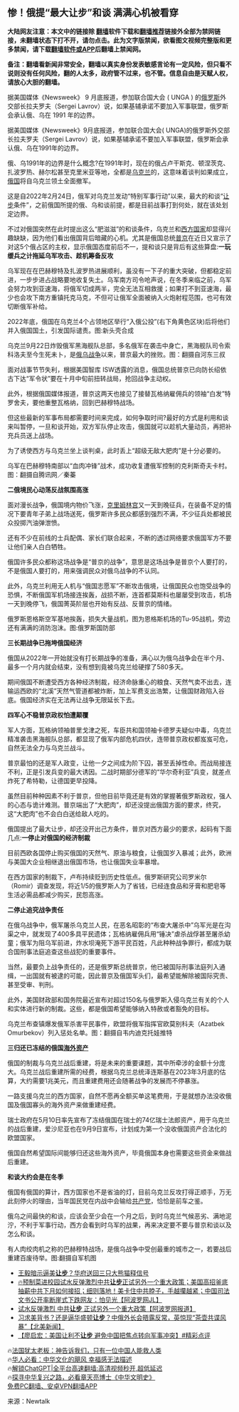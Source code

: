  <!-- 面包屑导航 --> <h2>惨！俄提“最大让步”和谈 满满心机被看穿</h2> <p class="notice"><b>大陆网友注意：本文中的链接除 <a href="https://github.com/bannedbook/fanqiang" >翻墙</a>软件下载和<a href="https://github.com/killgcd/justmysocks/blob/master/README.md">翻墙推荐</a>链接外全部为禁网链接，未翻墙状态下打不开，请勿点击。此为文字版禁闻，欲看图文视频完整版和更多禁闻，请下载<a href="https://github.com/bannedbook/fanqiang">翻墙软件或APP</a>后翻墙上禁闻网。</p><p>备注：翻墙看新闻非常安全，翻墙以真实身份发表敏感言论有一定风险，但只看不说则没有任何风险，翻的人太多，政府管不过来，也不管。信息自由是天赋人权，请放心大胆的翻墙。</b></p>  <div class="entry"> <p id="summary">据美国媒体《Newsweek》 9 月底报道，参加联合国大会 ( UNGA ) 的<a href="https://www.bannedbook.org/bnews/tag/%e4%bf%84%e7%bd%97%e6%96%af/" class="st_tag internal_tag" rel="tag" title="标签 俄罗斯 下的日志">俄罗斯</a>外交部长拉夫罗夫（Sergei Lavrov）说，如果基辅承诺不要加入军事联盟，俄罗斯会承认俄、乌在 1991 年的边界。</p> <p>据美国媒体《Newsweek》9月底报道，参加联合国大会( UNGA)的俄罗斯外交部长拉夫罗夫（Sergei Lavrov）说，如果基辅承诺不要加入军事联盟，俄罗斯会承认俄、乌在1991年的边界。</p> <p>俄、乌1991年的边界是什么概念?在1991年时，现在的俄占卢干斯克、顿涅茨克、扎波罗热、赫尔松甚至克里米亚等地，全都是<a href="https://www.bannedbook.org/bnews/tag/%e4%b9%8c%e5%85%8b%e5%85%b0/" class="st_tag internal_tag" rel="tag" title="标签 乌克兰 下的日志">乌克兰</a>的，这意味着谈判如果成立，<a href="https://www.bannedbook.org/bnews/tag/%e4%bf%84%e5%9b%bd/" class="st_tag internal_tag" rel="tag" title="标签 俄国 下的日志">俄国</a>将自乌克兰领土全面撤军。</p> <p>这是自2022年2月24日，俄军对乌克兰发动“特别军事行动”以来，最大的和谈“<a href="https://www.bannedbook.org/bnews/tag/%E8%AE%A9%E6%AD%A5/" class="st_tag internal_tag" rel="tag" title="标签 让步 下的日志">让步</a>条件”，之前俄国所提的俄、乌和谈前提，都是目前战事打到何处，就在该处划定边界。</p> <p>不过对俄国突然在此时提出这么“肥滋滋”的和谈条件，乌克兰和<a href="https://www.bannedbook.org/bnews/tag/%e8%a5%bf%e6%96%b9%e5%9b%bd%e5%ae%b6/" class="st_tag internal_tag" rel="tag" title="标签 西方国家 下的日志">西方国家</a>却显得兴趣缺缺，因为他们看出俄国背后暗藏的心机。尤其是俄国总统<a href="https://www.bannedbook.org/bnews/tag/%e6%99%ae%e4%ba%ac/" class="st_tag internal_tag" rel="tag" title="标签 普京 下的日志">普京</a>在近日又宣示了对这5个俄占区的主权，显示俄国态度前后不一，提和谈只是背后有这些算盘:<strong>一玩缓兵之计拖延乌军攻击、趁机筹备反攻</strong></p> <p>乌军现在在巴赫穆特及扎波罗热进展顺利，虽没有一下子的重大突破，但都稳定前进，一步步进占战略要地收复失土。乌军南方司令呛声说，在冬季来临之前，乌军会努力攻到亚速海，将俄军切成两半，完全无法互相救援；如果打不到亚速海，最少也会攻下南方重镇托克马克，不但可让俄军全面被纳入火炮射程范围，也可有效切断俄军补给。</p> <p>2022年底，俄国在乌克兰4个占领地区举行“入俄公投”(右下角黄色区块)后将他们并入俄国国土，引发国际谴责。图:新头壳合成</p> <p>乌克兰9月22日炸毁俄军黑海舰队总部，多名俄军在袭击中身亡，黑海舰队司令索科洛夫至今生死未卜，是<a href="https://www.bannedbook.org/bnews/tag/%e4%bf%84%e4%b9%8c%e6%88%98%e4%ba%89/" class="st_tag internal_tag" rel="tag" title="标签 俄乌战争 下的日志">俄乌战争</a>以来，普京最大的挫败。图：翻摄自河东三叔</p> <p>面对战事节节失利，根据美国智库 ISW透露的消息，俄国总统普京已向防长绍依古下达“军令状”要在十月中旬前扭转战局，抢回战争主动权。</p> <p>此外，根据俄国媒体报道，普京这两天也接见了接替瓦格纳雇佣兵的领袖“白发”特罗舍夫，要他重整瓦格纳，回到巴赫穆特战场。</p> <p>但这些最新的军事布局都需要时间来完成，如何争取时间?最好的方式是利用和谈来叫暂停，一旦和谈开始，双方军队停止攻击，俄国就可以趁机大量动员，再把补充兵员送上战场。</p> <p>为了诱使西方与乌克兰坐上谈判桌，此时丢上“超级无敌大肥肉”是十分必要的。</p> <p>乌军在巴赫穆特南部以“血肉冲锋”战术，成功收复遭俄军控制的克利斯奇夫卡村。图：翻摄自腾讯网／秦蓁</p> <p><strong>二俄境民心动荡反战氛围高涨</strong></p> <p>面对漫长战争，俄国境内物价飞涨，<span class='wp_keywordlink'><a href="https://www.bannedbook.org/forum2/topic1172.html" title="克里姆林宫秘史——斯大林情妇的回忆" target="_blank">克里姆林宫</a></span>又一天到晚征兵，在装备不足的情况下要青年子弟上战场送死，俄罗斯许多民众都感到强烈不满，不少征兵处都被民众投掷汽油弹泄愤。</p> <p>还有不少在前线的士兵配偶、家长们联合起来，不断的透过网络要求俄国军方不要让他们亲人白白牺牲。</p> <p>俄国许多民众都称这场战争是“普京的战争”，意思是这场战争是普京个人要打的，不是俄国人要打的，用来强调民众对俄乌战争的不认同。</p> <p>此外，乌克兰利用无人机与“俄国志愿军”不断攻击俄境，让俄国民众也饱受战争的恐惧，不断俄国军机场接连挨轰，战损不断，连首都莫斯科也屡屡受到攻击，机场一天到晚停飞，俄国菁英阶层也开始有反战、反普京的情绪。</p> <p>俄罗斯恩格斯空军基地挨轰，损失大量战机，图为恩格斯机场的Tu-95战机，旁边还有满满的消防泡沫。图:俄罗斯国防部</p> <p><strong>三长期战争已拖垮俄国经济</strong></p> <p>俄国从2022年一开始就没有打长期战争的准备，满心以为俄乌战争会在半个月、最多一个月内就会结束，没有想到竟被乌克兰给硬撑了580多天。</p> <p>期间俄国不断遭受西方各种经济制裁，经济命脉重心的粮食、天然气卖不出去，连输运西欧的“北溪”天然气管道都被炸断，加上军费支出浩繁，让俄国财政陷入谷底。俄国经济实在无法再让战争无限延长下去。</p>  <p><strong>四军心不稳普京政权怕遭颠覆</strong></p> <p>军人方面，瓦格纳领袖普里戈津之死，车臣共和国领袖卡德罗夫疑似中毒，乌克兰精准袭击黑海舰队总部，都显现了俄军内部危机四伏，连带普京政权都岌岌可危，自然无法全力与乌克兰战斗。</p> <p>普京最怕的还是军人政变，让他一夕之间成为阶下囚，甚至丢掉性命。而战局接连不利，正是引发兵变的最大诱因。二战时期部分德军的“华尔奇利亚”兵变，就差点炸死了希特勒，让德国更早投降。</p> <p>虽然目前种种因素不利于普京，但他目前毕竟还是有效的掌握著俄罗斯政权，强人的心态与诡计难测。普京端出了“大肥肉”，却还没提出俄国方面的要求，终究，这“大肥肉”也不会白白送给敌人吃的。</p> <p>俄国提出了最大让步，却还没开出己方条件，普京对西方最少的要求，起码有下面几点:<strong>一停止对俄国的经济制裁</strong></p> <p>目前西欧各国停止购买俄国的天然气、原油与粮食，让俄国岁入暴减；此外，欧洲与美国大企业相继退出俄国市场，也让俄国失业率暴增。</p> <p>在西方国家的制裁下，卢布持续贬到历史性低点。俄罗斯研究公司罗米尔（Romir）调查发现，将近1/5的俄罗斯人为了省钱，已经连食品和牙膏和肥皂等生活必需品都减少购买，民怨高涨。</p> <p><strong>二停止追究战争责任</strong></p> <p>在俄乌战争中，俄军屠杀乌克兰人民，在恶名昭彰的“布查大屠杀中”乌军光是在沟渠之中，就发现了400多具平民遗体；瓦格纳雇佣兵用“锤决”虐杀战俘甚至屠杀幼童；俄军为阻乌军前进，炸水坝淹死下游平民百姓，凡此种种战争罪行，都成为联合国刑事法庭追查这些战犯的重要事件。</p> <p>当然，最要负上战争责任的，还是俄罗斯总统普京，他已被国际刑事法庭列入通缉，一出国就有被逮的可能，因此普京及俄国军头们，最希望能解除被国际究责、甚至受审、判刑。</p> <p>此外，美国财政部和国务院最近宣布对超过150名与俄罗斯入侵乌克兰有关的个人和实体进行新的制裁。这些，都是俄国希望能够纳入特赦或者豁免的目标。</p>  <p>乌克兰布查镇爆发俄军杀害平民事件，欧盟将俄军指挥官欧莫别科夫（Azatbek Omurbekov）列入惩处名单。图：翻摄自韦内迪克托娃推特</p> <p><strong>三归还已冻结的俄国<a href="https://www.bannedbook.org/bnews/tag/%E6%B5%B7%E5%A4%96%E8%B5%84%E4%BA%A7/" class="st_tag internal_tag" rel="tag" title="标签 海外资产 下的日志">海外资产</a></strong></p> <p>俄国的制裁与乌克兰战后重建，将是未来的重要课题，其中所牵涉的金额十分庞大。乌克兰战后重建所需的经费，根据乌克兰总统泽连斯基在2023年3月底的估算，大约需要1兆美元，而且重建费用还会随著战争的发展而不停暴涨。</p> <p>一路支援乌克兰的西方国家，自然不愿再全额买单这笔费用，于是就想办法没收俄国及俄国寡头的海外资产来做重建经费。</p> <p>瑞士政府在5月10日率先宣布了冻结俄国在瑞士的74亿瑞士法郎资产，用于乌克兰的战后重建，爱沙尼亚也在9月9日宣布，计划成为第一个没收俄国资产合法化的欧盟国家。</p> <p>俄国自然希望国际间能够归还这些海外资产，毕竟俄国本身也需要这些资金来做战后重建。</p> <p><strong>和谈大约会是在冬季</strong></p> <p>俄国有俄国的算计，西方国家也不是省油的灯，目前乌克兰反攻打得正顺手，万无此刻停火的理由，当年国民党在内战中会输给<a href="https://www.bannedbook.org/bnews/tag/%e5%85%b1%e4%ba%a7%e5%85%9a/" class="st_tag internal_tag" rel="tag" title="标签 共产党 下的日志">共产党</a>，恰恰是前车之鉴。</p> <p>俄乌之间最快的和谈，应该会至少会在一个月之后，到时乌克兰气候恶劣、满地泥泞，不利于军事行动，西方会看到时乌军的战果，再来决定要不要与普京和谈以及怎么和谈。</p> <p>有人肉绞肉机之称的巴赫穆特战场，是俄乌战争中受创最重的城市之一，若要战后重建百废待举。图:翻摄自军机图</p> <!--<div id="taboola-mid-1"></div>--><ul class='op-related-articles' title='相关阅读'> <li><a href='https://www.bannedbook.org/bnews/baitai/20230929/1940222.html' target='_blank'>王毅暗示逼美<b>让步</b>？华府送回三只大熊猫释信号</a></li> <li><a href='https://www.bannedbook.org/bnews/bannedvideo/20230924/1937891.html' target='_blank'>🔥预制菜进校园试水反弹激烈中共<b>让步</b>正试另外一个重大政策；美国高招釜底抽薪中共下月如何接招；细则落地！美卡住中共脖子，手越攥越紧；中国司法文书公开率断崖式下跌网友：怕见光【阿波罗网JL】</a></li> <li><a href='https://www.bannedbook.org/bnews/topimagenews/20230924/1937872.html' target='_blank'>试水反弹激烈 中共<b>让步</b> 正试另外一个重大政策【阿波罗网报道】</a></li> <li><a href='https://www.bannedbook.org/bnews/bannedvideo/20230920/1936165.html' target='_blank'>习求美背书？还是逼华盛顿<b>让步</b>？中俄外长会晤露反常，英惊现“茶壶共谍风暴”【北美新闻】</a></li> <li><a href='https://www.bannedbook.org/bnews/bannedvideo/20230830/1926926.html' target='_blank'>【廖启宏：美国让利不<b>让步</b> 避免中国把焦点转向军事冲突】#精彩点评</a></li> </ul> <p class="texttj"> 🔥<a href="https://www.bannedbook.org/bnews/ssgc/20230219/1850782.html" target="_blank">法国犹太老板：神告诉我们，只有一位中国人能救人类</a><br/> 🔥<a href="https://www.bannedbook.org/bnews/comments/20220220/1694796.html" target="_blank">华人必看：中华文化的飓风 幸福感无法描述</a><br/> 🔥<a href="https://github.com/bannedbook/fanqiang/wiki/V2ray%E6%9C%BA%E5%9C%BA" target="_blank">解锁ChatGPT|全平台高速翻墙:高清视频秒开,超低延迟</a><br/> 🔥<a href="https://www.bannedbook.org/bnews/comments/20220808/1768773.html" target="_blank">探寻中华复兴之路，必看章天亮博士《中华文明史》</a><br/> <a href="https://github.com/bannedbook/fanqiang/wiki/%E7%A6%81%E9%97%BB%E7%BD%91%E5%AE%89%E5%8D%93%E7%BF%BB%E5%A2%99%E6%96%B0%E9%97%BBAPP" target="_blank">免费PC翻墙、安卓VPN翻墙APP</a><br/> </p> <p class="src-info">来源：Newtalk </p><a name='sharetosocial'></a> <div style="margin-bottom:5px;padding-bottom:5px;clear:both"> <div id="archive-pix-1" class="banner-ads"> <!-- AuctionX Display platform tag START --> <div id="27602x728x90x621x_ADSLOT1" clicktrack="%%CLICK_URL_ESC%%"></div>  <!-- AuctionX Display platform tag END --> </div> <div id="archive-pix-2" class="banner-ads"> <!-- AuctionX Display platform tag START --> <div id="27556x300x250x621x_ADSLOT1" clicktrack="%%CLICK_URL_ESC%%" style="margin:0 auto;text-align:center"></div>  <!-- AuctionX Display platform tag END --> </div> </div>  <div id="archive-pix-1" class="banner-ads"> <!-- AuctionX Display platform tag START --> <div id="27603x728x90x621x_ADSLOT1" clicktrack="%%CLICK_URL_ESC%%"></div>  <!-- AuctionX Display platform tag END --> </div> </div><!--END ENTRY--> 